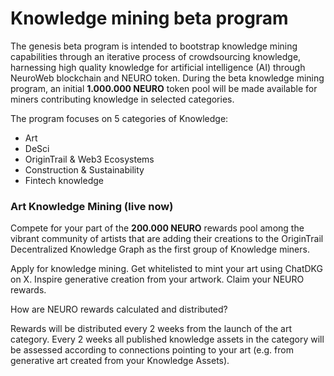 # Knowledge mining beta program

The genesis beta program is intended to bootstrap knowledge mining capabilities through an iterative process of crowdsourcing knowledge, harnessing high quality knowledge for artificial intelligence (AI) through NeuroWeb blockchain and NEURO token. During the beta knowledge mining program, an initial **1.000.000 NEURO** token pool will be made available for miners contributing knowledge in selected categories.

The program focuses on 5 categories of Knowledge:

* Art
* DeSci
* OriginTrail & Web3 Ecosystems
* Construction & Sustainability
* Fintech knowledge

### Art Knowledge Mining (live now)

Compete for your part of the **200.000 NEURO** rewards pool among the vibrant community of artists that are adding their creations to the OriginTrail Decentralized Knowledge Graph as the first group of Knowledge miners.

Apply for knowledge mining. Get whitelisted to mint your art using ChatDKG on X. Inspire generative creation from your artwork. Claim your NEURO rewards.

How are NEURO rewards calculated and distributed?

Rewards will be distributed every 2 weeks from the launch of the art category. Every 2 weeks all published knowledge assets in the category will be assessed according to connections pointing to your art (e.g. from generative art created from your Knowledge Assets).

